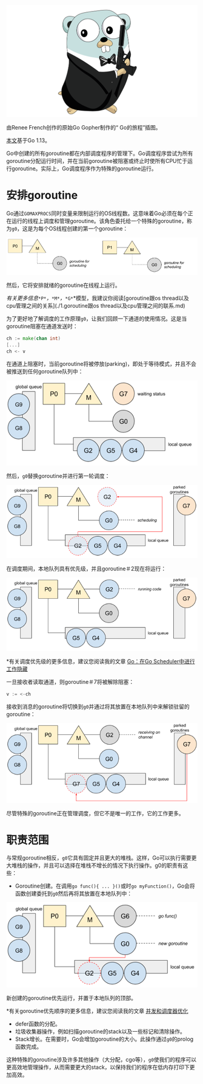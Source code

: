 ![图片发布](./pictures/1*lTbCQ9bcarkPhX-KSiWaKA.png)



由Renee French创作的原始Go Gopher制作的“ Go的旅程”插图。

[本文](https://medium.com/a-journey-with-go/go-g0-special-goroutine-8c778c6704d8)基于Go 1.13。

Go中创建的所有goroutine都在内部调度程序的管理下。Go调度程序尝试为所有goroutine分配运行时间，并在当前goroutine被阻塞或终止时使所有CPU忙于运行goroutine。实际上，Go调度程序作为特殊的goroutine运行。

# 安排goroutine

Go通过`GOMAXPROCS`同时变量来限制运行的OS线程数。这意味着Go必须在每个正在运行的线程上调度和管理goroutine。该角色委托给一个特殊的goroutine，称为`g0`，这是为每个OS线程创建的第一个goroutine：



![图片发布](./pictures/1*NK13K84tQhVx8DCPSXNG_g.png)

然后，它将安排就绪的goroutine在线程上运行。

*有关更多信息*`*P*`*，*`*M*`*，*`*G*`*模型，我建议你阅读[goroutine跟os thread以及cpu管理之间的关系](./1.goroutine跟os thread以及cpu管理之间的联系.md)

为了更好地了解调度的工作原理`g0`，让我们回顾一下通道的使用情况。这是当goroutine阻塞在通道发送时：

```go
ch := make(chan int)
[...]
ch <- v
```

在通道上阻塞时，当前goroutine将被停放(parking)，即处于等待模式，并且不会被推送到任何goroutine队列中：


![图片发布](./pictures/1*sjbS0b3x8NuK8VNfpbonmQ.png)

然后，`g0`替换goroutine并进行第一轮调度：



![图片发布](./pictures/1*jlBjr-gUwhpE1A9_ROEV7Q.png)

在调度期间，本地队列具有优先级，并且goroutine＃2现在将运行：



![图片发布](./pictures/1*gObZ6AuzF7jgrW3oNvxeiw.png)

*有关调度优先级的更多信息，建议您阅读我的文章 [Go：在Go Scheduler中进行工作隐藏](./3.Work-Stealing+in+Go+Scheduler.md)

一旦接收者读取通道，则goroutine＃7将被解除阻塞：

```go
v := <-ch
```

接收到消息的goroutine将切换到`g0`并通过将其放置在本地队列中来解锁驻留的goroutine：



![图片发布](./pictures/1*UbwdgTQ2sgQIVVMDiM-qvg.png)

尽管特殊的goroutine正在管理调度，但它不是唯一的工作，它的工作更多。

# 职责范围

与常规goroutine相反，`g0`它具有固定并且更大的堆栈。这样，Go可以执行需要更大堆栈的操作，并且可以选择在堆栈不增长的情况下执行操作。g0的职责有这些：

- Goroutine创建。在调用`go func(){ ... }()`或时`go myFunction()`，Go会将函数创建委托到`g0`然后再将其放置在本地队列中：



![图片发布](./pictures/1*l64FMSX_M6OtMlmBjQBArA.png)

新创建的goroutine优先运行，并置于本地队列的顶部。

*有关goroutine优先顺序的更多信息，建议您阅读我的文章 [并发和调度器优化](./4.Concurrency&Scheduler+Affinity.md)

- defer函数的分配。
- 垃圾收集器操作，例如扫描goroutine的stack以及一些标记和清除操作。
- Stack增长。在需要时，Go会增加goroutine的大小。此操作通过`g0`的prolog函数完成。

这种特殊的goroutine涉及许多其他操作（大分配，cgo等），`g0`使我们的程序可以更高效地管理操作，从而需要更大的stack，以保持我们的程序在低内存打印下更加高效。